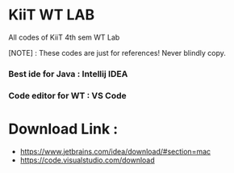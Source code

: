 # KiiT WT LAB
All codes of KiiT 4th sem WT Lab 

[NOTE] : These codes are just for references! Never blindly copy.

### Best ide for Java : Intellij IDEA
### Code editor for WT : VS Code

# Download Link :
- https://www.jetbrains.com/idea/download/#section=mac 
- https://code.visualstudio.com/download
